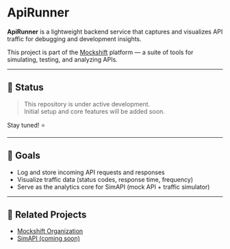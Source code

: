 # ApiRunner

**ApiRunner** is a lightweight backend service that captures and visualizes API traffic for debugging and development insights.

This project is part of the [Mockshift](https://github.com/mockshift) platform — a suite of tools for simulating, testing, and analyzing APIs.

---

## 🚧 Status

> This repository is under active development.  
> Initial setup and core features will be added soon.

Stay tuned! ⭐️

---

## 📌 Goals

- Log and store incoming API requests and responses
- Visualize traffic data (status codes, response time, frequency)
- Serve as the analytics core for SimAPI (mock API + traffic simulator)

---

## 🔗 Related Projects

- [Mockshift Organization](https://github.com/mockshift)
- [SimAPI (coming soon)](https://github.com/mockshift/simapi)
